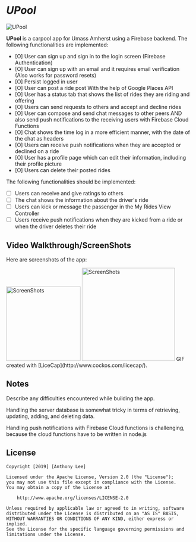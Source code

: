 # *UPool*

<img src='https://i.imgur.com/KPEDnOK.jpg' title='UPool' width='' />

**UPool** is a carpool app for Umass Amherst using a Firebase backend.
The following functionalities are implemented:

- [O] User can sign up and sign in to the login screen (Firebase Authentication)
- [O] User can sign up with an email and it requires email verification (Also works for password resets)
- [O] Persist logged in user
- [O] User can post a ride post With the help of Google Places API
- [O] User has a status tab that shows the list of rides they are riding and offering
- [O] Users can send requests to others and accept and decline rides
- [O] User can compose and send chat messages to other peers AND also send push notifications to the receiving users with Firebase Cloud Functions
- [O] Chat shows the time log in a more efficient manner, with the date of the chat as headers
- [O] Users can receive push notifications when they are accepted or declined on a ride
- [O] User has a profile page which can edit their information, indluding their profile picture
- [O] Users can delete their posted rides

The following functionalities should be implemented:

- [ ] Users can receive and give ratings to others
- [ ] The chat shows the information about the driver's ride
- [ ] Users can kick or message the passenger in the My Rides View Controller
- [ ] Users receive push notifications when they are kicked from a ride or when the driver deletes their ride

## Video Walkthrough/ScreenShots

Here are screenshots of the app:

<img src='https://i.imgur.com/4ewUkOU.png' title='ScreenShots' width='200' />
<img src='https://i.imgur.com/YxEjMXf.gif' title='ScreenShots' width='250' />
GIF created with [LiceCap](http://www.cockos.com/licecap/).

## Notes

Describe any difficulties encountered while building the app.

Handling the server database is somewhat tricky in terms of retrieving, updating, adding, and deleting data.

Handling push notifications with Firebase Cloud functions is challenging, because the cloud functions have to be written in node.js

## License

    Copyright [2019] [Anthony Lee]

    Licensed under the Apache License, Version 2.0 (the "License");
    you may not use this file except in compliance with the License.
    You may obtain a copy of the License at

        http://www.apache.org/licenses/LICENSE-2.0

    Unless required by applicable law or agreed to in writing, software
    distributed under the License is distributed on an "AS IS" BASIS,
    WITHOUT WARRANTIES OR CONDITIONS OF ANY KIND, either express or implied.
    See the License for the specific language governing permissions and
    limitations under the License.
